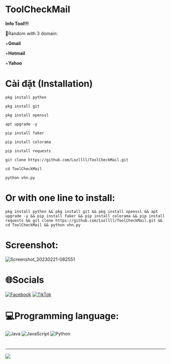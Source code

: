 # ToolCheckMail
**Info Tool!!!**

💌Random with 3 domain:

+**Gmail**

+**Hotmail**

+**Yahoo**


# Cài đặt (Installation)

```shell script
pkg install python

pkg install git

pkg install openssl

apt upgrade -y

pip install faker

pip install colorama

pip install requests

git clone https://github.com/Lozllll/ToolCheckMail.git

cd ToolCheckMail

python vhn.py
```

# Or with one line to install:
```shell script
pkg install python && pkg install git && pkg install openssl && apt upgrade -y && pip install faker && pip install colorama && pip install requests && git clone https://github.com/Lozllll/ToolCheckMail.git && cd ToolCheckMail && python vhn.py
```
# Screenshot:

![Screenshot_20230221-082551](https://user-images.githubusercontent.com/98259155/220224497-2163c778-7fbe-4e76-9927-40870bf4e0ec.png)

# 🌐Socials
[![Facebook](https://img.shields.io/badge/Facebook-%231877F2.svg?logo=Facebook&logoColor=white)](https://facebook.com/hoangnamtricker.2009) [![TikTok](https://img.shields.io/badge/TikTok-%23000000.svg?logo=TikTok&logoColor=white)](https://tiktok.com/@namcony2009) 

# 💻Programming language:
![Java](https://img.shields.io/badge/java-%23ED8B00.svg?style=for-the-badge&logo=java&logoColor=white) ![JavaScript](https://img.shields.io/badge/javascript-%23323330.svg?style=for-the-badge&logo=javascript&logoColor=%23F7DF1E) ![Python](https://img.shields.io/badge/python-3670A0?style=for-the-badge&logo=python&logoColor=ffdd54)

#

---
[![](https://visitcount.itsvg.in/api?id=Lozllll&icon=0&color=0)](https://visitcount.itsvg.in)

